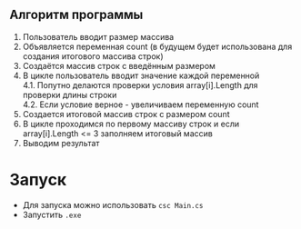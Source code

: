 ## **Алгоритм программы** ##

1. Пользователь вводит размер массива
2. Объявляется переменная count (в будущем будет использована для создания итогового массива строк)
3. Создаётся массив строк с введённым размером
4. В цикле пользователь вводит значение каждой переменной<br>
4.1. Попутно делаются проверки условия array[i].Length для проверки длины строки<br>
4.2. Если условие верное - увеличиваем переменную count
5. Создается итоговой массив строк с размером count
6. В цикле проходимся по первому массиву строк и если array[i].Length <= 3 заполняем итоговый массив
7. Выводим результат

#  **Запуск** #

* Для запуска можно использовать `csc Main.cs`
* Запустить `.exe`